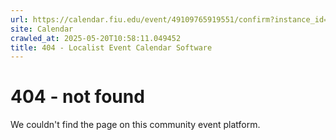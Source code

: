 ```yaml
---
url: https://calendar.fiu.edu/event/49109765919551/confirm?instance_id=49109765952340&return=https%3A%2F%2Fcalendar.fiu.edu%2Fthefrost
site: Calendar
crawled_at: 2025-05-20T10:58:11.049452
title: 404 - Localist Event Calendar Software
---
```


# 404 - not found
We couldn't find the page on this community event platform.
